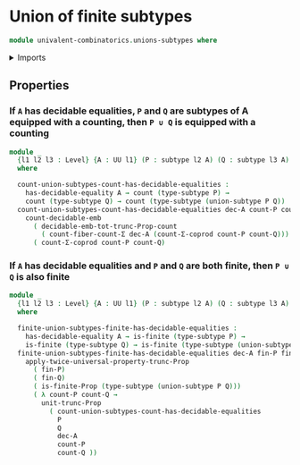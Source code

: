 # Union of finite subtypes

```agda
module univalent-combinatorics.unions-subtypes where
```

<details><summary>Imports</summary>

```agda
open import foundation.unions-subtypes public

open import foundation.decidable-equality
open import foundation.propositional-truncations
open import foundation.subtypes
open import foundation.universe-levels

open import univalent-combinatorics.coproduct-types
open import univalent-combinatorics.counting
open import univalent-combinatorics.counting-decidable-subtypes
open import univalent-combinatorics.counting-dependent-pair-types
open import univalent-combinatorics.embeddings
open import univalent-combinatorics.finite-types
```

</details>

## Properties

### If `A` has decidable equalities, `P` and `Q` are subtypes of A equipped with a counting, then `P ∪ Q` is equipped with a counting

```agda
module _
  {l1 l2 l3 : Level} {A : UU l1} (P : subtype l2 A) (Q : subtype l3 A)
  where

  count-union-subtypes-count-has-decidable-equalities :
    has-decidable-equality A → count (type-subtype P) →
    count (type-subtype Q) → count (type-subtype (union-subtype P Q))
  count-union-subtypes-count-has-decidable-equalities dec-A count-P count-Q =
    count-decidable-emb
      ( decidable-emb-tot-trunc-Prop-count
        ( count-fiber-count-Σ dec-A (count-Σ-coprod count-P count-Q)))
      ( count-Σ-coprod count-P count-Q)
```

### If `A` has decidable equalities and `P` and `Q` are both finite, then `P ∪ Q` is also finite

```agda
module _
  {l1 l2 l3 : Level} {A : UU l1} (P : subtype l2 A) (Q : subtype l3 A)
  where

  finite-union-subtypes-finite-has-decidable-equalities :
    has-decidable-equality A → is-finite (type-subtype P) →
    is-finite (type-subtype Q) → is-finite (type-subtype (union-subtype P Q))
  finite-union-subtypes-finite-has-decidable-equalities dec-A fin-P fin-Q =
    apply-twice-universal-property-trunc-Prop
      ( fin-P)
      ( fin-Q)
      ( is-finite-Prop (type-subtype (union-subtype P Q)))
      ( λ count-P count-Q →
        unit-trunc-Prop
          ( count-union-subtypes-count-has-decidable-equalities
            P
            Q
            dec-A
            count-P
            count-Q ))
```
